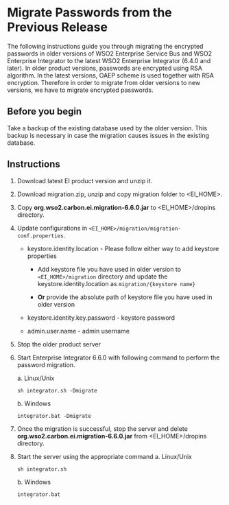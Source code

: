 # Migrate Passwords from the Previous Release

The following instructions guide you through migrating the encrypted passwords in older versions of WSO2 Enterprise Service Bus and WSO2 Enterprise Integrator to the latest WSO2 Enterprise Integrator (6.4.0 and later). In older product versions, passwords are encrypted using RSA algorithm. In the latest versions, OAEP scheme is used together with RSA encryption. Therefore in order to migrate from older versions to new versions, we have to migrate encrypted passwords.

## Before you begin

Take a backup of the existing database used by the older version. This backup is necessary in case the migration causes issues in the existing database.

## Instructions

1. Download latest EI product version and unzip it. 
1. Download migration.zip, unzip and copy migration folder to <EI_HOME>.
1. Copy **org.wso2.carbon.ei.migration-6.6.0.jar** to <EI_HOME>/dropins directory.
1. Update configurations in ```<EI_HOME>/migration/migration-conf.properties```.
                
    * keystore.identity.location - Please follow either way to add keystore properties
         * Add keystore file you have used in older version to ```<EI_HOME>/migration``` directory and update the keystore.identity.location as 
```migration/{keystore name}```
        
         * **Or** provide the absolute path of keystore file you have used in older version

    * keystore.identity.key.password - keystore password
    * admin.user.name - admin username

1. Stop the older product server
1. Start Enterprise Integrator 6.6.0 with following command to perform the password migration.

    a. Linux/Unix
    ```
    sh integrator.sh -Dmigrate
    ```
    b. Windows
    ```
    integrator.bat -Dmigrate
    ```

1. Once the migration is successful, stop the server and delete **org.wso2.carbon.ei.migration-6.6.0.jar** from 
<EI_HOME>/dropins directory.
1. Start the server using the appropriate command
a. Linux/Unix
    ```
    sh integrator.sh
    ```
    b. Windows
    ```
    integrator.bat
    ```